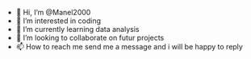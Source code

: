 - 👋 Hi, I’m @Manel2000
- 👀 I’m interested in coding
- 🌱 I’m currently learning data analysis
- 💞️ I’m looking to collaborate on futur projects
- 📫 How to reach me send me a message and i will be happy to reply 

<!---
Manel2000/Manel2000 is a ✨ special ✨ repository because its `README.md` (this file) appears on your GitHub profile.
You can click the Preview link to take a look at your changes.
--->
